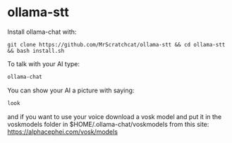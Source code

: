 # ollama-stt


Install ollama-chat with:
```
git clone https://github.com/MrScratchcat/ollama-stt && cd ollama-stt && bash install.sh 
```

To talk with your AI type:
```bash
ollama-chat
```

You can show your AI a picture with saying:
```bash
look
```

and if you want to use your voice download a vosk model and put it in the voskmodels folder in $HOME/.ollama-chat/voskmodels from this site: https://alphacephei.com/vosk/models
